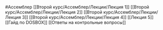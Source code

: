 #Ассемблер 
[[Второй курс/Ассемблер/Лекции/Лекция 1]]
[[Второй курс/Ассемблер/Лекции/Лекция 2]]
[[Второй курс/Ассемблер/Лекции/Лекция 3]]
[[Второй курс/Ассемблер/Лекции/Лекция 4]]
[[Лекция 5]]
[[Гайд по DOSBOX]]
[[Ответы на контрольные вопросы]]
